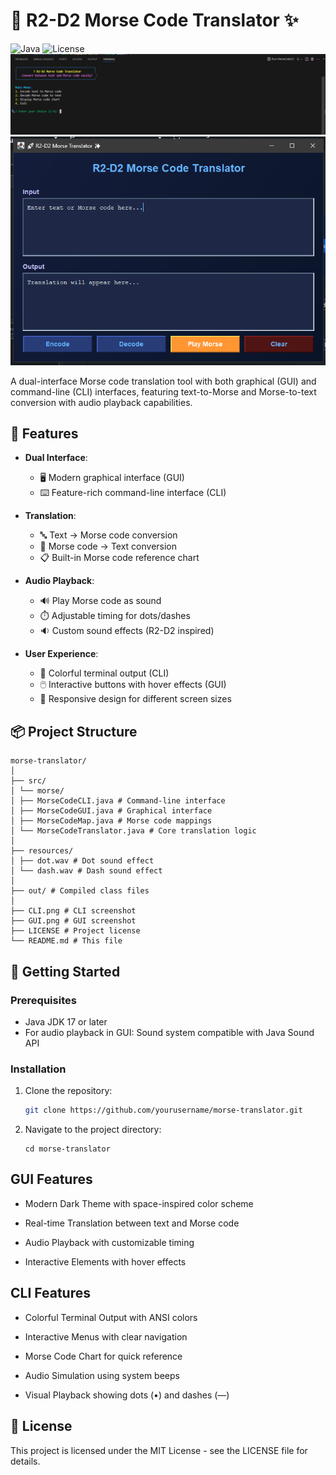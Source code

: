 # 📡 R2-D2 Morse Code Translator ✨

![Java](https://img.shields.io/badge/Java-17%2B-blue?logo=java)
![License](https://img.shields.io/github/license/yourusername/morse-translator)
![GUI Screenshot](CLI.png)
![CLI Screenshot](GUI.png)

A dual-interface Morse code translation tool with both graphical (GUI) and command-line (CLI) interfaces, featuring text-to-Morse and Morse-to-text conversion with audio playback capabilities.

## 🌟 Features

- **Dual Interface**:
  - 🖥️ Modern graphical interface (GUI)
  - ⌨️ Feature-rich command-line interface (CLI)
  
- **Translation**:
  - 🔤 Text → Morse code conversion
  - 🔄 Morse code → Text conversion
  - 📋 Built-in Morse code reference chart

- **Audio Playback**:
  - 🔊 Play Morse code as sound
  - ⏱️ Adjustable timing for dots/dashes
  - 🔉 Custom sound effects (R2-D2 inspired)

- **User Experience**:
  - 🎨 Colorful terminal output (CLI)
  - 🖱️ Interactive buttons with hover effects (GUI)
  - 📱 Responsive design for different screen sizes

## 📦 Project Structure
```
morse-translator/
│
├── src/
│ └── morse/
│ ├── MorseCodeCLI.java # Command-line interface
│ ├── MorseCodeGUI.java # Graphical interface
│ ├── MorseCodeMap.java # Morse code mappings
│ └── MorseCodeTranslator.java # Core translation logic
│
├── resources/
│ ├── dot.wav # Dot sound effect
│ └── dash.wav # Dash sound effect
│
├── out/ # Compiled class files
│
├── CLI.png # CLI screenshot
├── GUI.png # GUI screenshot
├── LICENSE # Project license
└── README.md # This file
```

## 🚀 Getting Started

### Prerequisites
- Java JDK 17 or later
- For audio playback in GUI: Sound system compatible with Java Sound API

### Installation
1. Clone the repository:
   ```bash
   git clone https://github.com/yourusername/morse-translator.git
   ```
2. Navigate to the project directory:
   ```
   cd morse-translator
   ```
## GUI Features
- Modern Dark Theme with space-inspired color scheme

- Real-time Translation between text and Morse code

- Audio Playback with customizable timing

- Interactive Elements with hover effects

## CLI Features
- Colorful Terminal Output with ANSI colors

- Interactive Menus with clear navigation

- Morse Code Chart for quick reference

- Audio Simulation using system beeps

- Visual Playback showing dots (•) and dashes (—)

## 📜 License
This project is licensed under the MIT License - see the LICENSE file for details.
